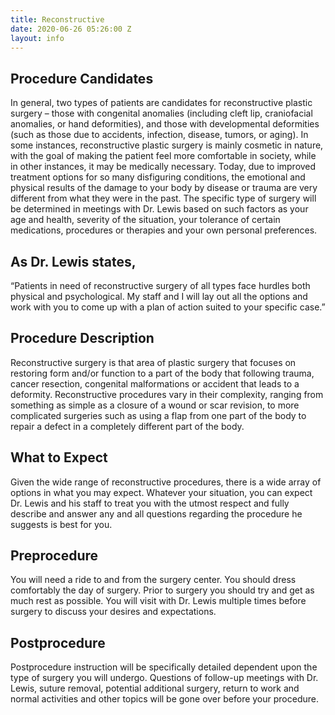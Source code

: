 ```yaml
---
title: Reconstructive
date: 2020-06-26 05:26:00 Z
layout: info
---
```


## Procedure Candidates ##

In general, two types of patients are candidates for reconstructive plastic surgery – those with congenital anomalies (including cleft lip, craniofacial anomalies, or hand deformities), and those with developmental deformities (such as those due to accidents, infection, disease, tumors, or aging). In some instances, reconstructive plastic surgery is mainly cosmetic in nature, with the goal of making the patient feel more comfortable in society, while in other instances, it may be medically necessary. Today, due to improved treatment options for so many disfiguring conditions, the emotional and physical results of the damage to your body by disease or trauma are very different from what they were in the past. The specific type of surgery will be determined in meetings with Dr. Lewis based on such factors as your age and health, severity of the situation, your tolerance of certain medications, procedures or therapies and your own personal preferences.


## As Dr. Lewis states, ##

“Patients in need of reconstructive surgery of all types face hurdles both physical and psychological. My staff and I will lay out all the options and work with you to come up with a plan of action suited to your specific case.”


## Procedure Description ##

Reconstructive surgery is that area of plastic surgery that focuses on restoring form and/or function to a part of the body that following trauma, cancer resection, congenital malformations or accident that leads to a deformity. Reconstructive procedures vary in their complexity, ranging from something as simple as a closure of a wound or scar revision, to more complicated surgeries such as using a flap from one part of the body to repair a defect in a completely different part of the body.


## What to Expect ##

Given the wide range of reconstructive procedures, there is a wide array of options in what you may expect. Whatever your situation, you can expect Dr. Lewis and his staff to treat you with the utmost respect and fully describe and answer any and all questions regarding the procedure he suggests is best for you.


## Preprocedure ##

You will need a ride to and from the surgery center. You should dress comfortably the day of surgery. Prior to surgery you should try and get as much rest as possible. You will visit with Dr. Lewis multiple times before surgery to discuss your desires and expectations.


## Postprocedure ##

Postprocedure instruction will be specifically detailed dependent upon the type of surgery you will undergo. Questions of follow-up meetings with Dr. Lewis, suture removal, potential additional surgery, return to work and normal activities and other topics will be gone over before your procedure.

